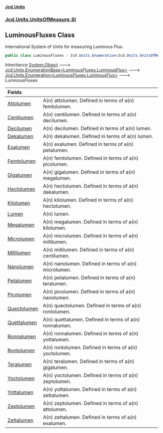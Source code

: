 #### [Jcd.Units](index.md 'index')
### [Jcd.Units.UnitsOfMeasure.SI](Jcd.Units.UnitsOfMeasure.SI.md 'Jcd.Units.UnitsOfMeasure.SI')

## LuminousFluxes Class

International System of Units for measuring Luminous Flux.

```csharp
public class LuminousFluxes : Jcd.Units.Enumeration<Jcd.Units.UnitsOfMeasure.SI.LuminousFluxes, Jcd.Units.UnitTypes.LuminousFlux>
```

Inheritance [System.Object](https://docs.microsoft.com/en-us/dotnet/api/System.Object 'System.Object') &#129106; [Jcd.Units.EnumerationBase&lt;](Jcd.Units.EnumerationBase_TEnumeration,T_.md 'Jcd.Units.EnumerationBase<TEnumeration,T>')[LuminousFluxes](Jcd.Units.UnitsOfMeasure.SI.LuminousFluxes.md 'Jcd.Units.UnitsOfMeasure.SI.LuminousFluxes')[,](Jcd.Units.EnumerationBase_TEnumeration,T_.md 'Jcd.Units.EnumerationBase<TEnumeration,T>')[LuminousFlux](Jcd.Units.UnitTypes.LuminousFlux.md 'Jcd.Units.UnitTypes.LuminousFlux')[&gt;](Jcd.Units.EnumerationBase_TEnumeration,T_.md 'Jcd.Units.EnumerationBase<TEnumeration,T>') &#129106; [Jcd.Units.Enumeration&lt;](Jcd.Units.Enumeration_TEnumeration,T_.md 'Jcd.Units.Enumeration<TEnumeration,T>')[LuminousFluxes](Jcd.Units.UnitsOfMeasure.SI.LuminousFluxes.md 'Jcd.Units.UnitsOfMeasure.SI.LuminousFluxes')[,](Jcd.Units.Enumeration_TEnumeration,T_.md 'Jcd.Units.Enumeration<TEnumeration,T>')[LuminousFlux](Jcd.Units.UnitTypes.LuminousFlux.md 'Jcd.Units.UnitTypes.LuminousFlux')[&gt;](Jcd.Units.Enumeration_TEnumeration,T_.md 'Jcd.Units.Enumeration<TEnumeration,T>') &#129106; LuminousFluxes

| Fields | |
| :--- | :--- |
| [Attolumen](Jcd.Units.UnitsOfMeasure.SI.LuminousFluxes.Attolumen.md 'Jcd.Units.UnitsOfMeasure.SI.LuminousFluxes.Attolumen') | A(n) attolumen. Defined in terms of a(n) femtolumen. |
| [Centilumen](Jcd.Units.UnitsOfMeasure.SI.LuminousFluxes.Centilumen.md 'Jcd.Units.UnitsOfMeasure.SI.LuminousFluxes.Centilumen') | A(n) centilumen. Defined in terms of a(n) decilumen. |
| [Decilumen](Jcd.Units.UnitsOfMeasure.SI.LuminousFluxes.Decilumen.md 'Jcd.Units.UnitsOfMeasure.SI.LuminousFluxes.Decilumen') | A(n) decilumen. Defined in terms of a(n) lumen. |
| [Dekalumen](Jcd.Units.UnitsOfMeasure.SI.LuminousFluxes.Dekalumen.md 'Jcd.Units.UnitsOfMeasure.SI.LuminousFluxes.Dekalumen') | A(n) dekalumen. Defined in terms of a(n) lumen. |
| [Exalumen](Jcd.Units.UnitsOfMeasure.SI.LuminousFluxes.Exalumen.md 'Jcd.Units.UnitsOfMeasure.SI.LuminousFluxes.Exalumen') | A(n) exalumen. Defined in terms of a(n) petalumen. |
| [Femtolumen](Jcd.Units.UnitsOfMeasure.SI.LuminousFluxes.Femtolumen.md 'Jcd.Units.UnitsOfMeasure.SI.LuminousFluxes.Femtolumen') | A(n) femtolumen. Defined in terms of a(n) picolumen. |
| [Gigalumen](Jcd.Units.UnitsOfMeasure.SI.LuminousFluxes.Gigalumen.md 'Jcd.Units.UnitsOfMeasure.SI.LuminousFluxes.Gigalumen') | A(n) gigalumen. Defined in terms of a(n) megalumen. |
| [Hectolumen](Jcd.Units.UnitsOfMeasure.SI.LuminousFluxes.Hectolumen.md 'Jcd.Units.UnitsOfMeasure.SI.LuminousFluxes.Hectolumen') | A(n) hectolumen. Defined in terms of a(n) dekalumen. |
| [Kilolumen](Jcd.Units.UnitsOfMeasure.SI.LuminousFluxes.Kilolumen.md 'Jcd.Units.UnitsOfMeasure.SI.LuminousFluxes.Kilolumen') | A(n) kilolumen. Defined in terms of a(n) hectolumen. |
| [Lumen](Jcd.Units.UnitsOfMeasure.SI.LuminousFluxes.Lumen.md 'Jcd.Units.UnitsOfMeasure.SI.LuminousFluxes.Lumen') | A(n) lumen. |
| [Megalumen](Jcd.Units.UnitsOfMeasure.SI.LuminousFluxes.Megalumen.md 'Jcd.Units.UnitsOfMeasure.SI.LuminousFluxes.Megalumen') | A(n) megalumen. Defined in terms of a(n) kilolumen. |
| [Microlumen](Jcd.Units.UnitsOfMeasure.SI.LuminousFluxes.Microlumen.md 'Jcd.Units.UnitsOfMeasure.SI.LuminousFluxes.Microlumen') | A(n) microlumen. Defined in terms of a(n) millilumen. |
| [Millilumen](Jcd.Units.UnitsOfMeasure.SI.LuminousFluxes.Millilumen.md 'Jcd.Units.UnitsOfMeasure.SI.LuminousFluxes.Millilumen') | A(n) millilumen. Defined in terms of a(n) centilumen. |
| [Nanolumen](Jcd.Units.UnitsOfMeasure.SI.LuminousFluxes.Nanolumen.md 'Jcd.Units.UnitsOfMeasure.SI.LuminousFluxes.Nanolumen') | A(n) nanolumen. Defined in terms of a(n) microlumen. |
| [Petalumen](Jcd.Units.UnitsOfMeasure.SI.LuminousFluxes.Petalumen.md 'Jcd.Units.UnitsOfMeasure.SI.LuminousFluxes.Petalumen') | A(n) petalumen. Defined in terms of a(n) teralumen. |
| [Picolumen](Jcd.Units.UnitsOfMeasure.SI.LuminousFluxes.Picolumen.md 'Jcd.Units.UnitsOfMeasure.SI.LuminousFluxes.Picolumen') | A(n) picolumen. Defined in terms of a(n) nanolumen. |
| [Quectolumen](Jcd.Units.UnitsOfMeasure.SI.LuminousFluxes.Quectolumen.md 'Jcd.Units.UnitsOfMeasure.SI.LuminousFluxes.Quectolumen') | A(n) quectolumen. Defined in terms of a(n) rontolumen. |
| [Quettalumen](Jcd.Units.UnitsOfMeasure.SI.LuminousFluxes.Quettalumen.md 'Jcd.Units.UnitsOfMeasure.SI.LuminousFluxes.Quettalumen') | A(n) quettalumen. Defined in terms of a(n) ronnalumen. |
| [Ronnalumen](Jcd.Units.UnitsOfMeasure.SI.LuminousFluxes.Ronnalumen.md 'Jcd.Units.UnitsOfMeasure.SI.LuminousFluxes.Ronnalumen') | A(n) ronnalumen. Defined in terms of a(n) yottalumen. |
| [Rontolumen](Jcd.Units.UnitsOfMeasure.SI.LuminousFluxes.Rontolumen.md 'Jcd.Units.UnitsOfMeasure.SI.LuminousFluxes.Rontolumen') | A(n) rontolumen. Defined in terms of a(n) yoctolumen. |
| [Teralumen](Jcd.Units.UnitsOfMeasure.SI.LuminousFluxes.Teralumen.md 'Jcd.Units.UnitsOfMeasure.SI.LuminousFluxes.Teralumen') | A(n) teralumen. Defined in terms of a(n) gigalumen. |
| [Yoctolumen](Jcd.Units.UnitsOfMeasure.SI.LuminousFluxes.Yoctolumen.md 'Jcd.Units.UnitsOfMeasure.SI.LuminousFluxes.Yoctolumen') | A(n) yoctolumen. Defined in terms of a(n) zeptolumen. |
| [Yottalumen](Jcd.Units.UnitsOfMeasure.SI.LuminousFluxes.Yottalumen.md 'Jcd.Units.UnitsOfMeasure.SI.LuminousFluxes.Yottalumen') | A(n) yottalumen. Defined in terms of a(n) zettalumen. |
| [Zeptolumen](Jcd.Units.UnitsOfMeasure.SI.LuminousFluxes.Zeptolumen.md 'Jcd.Units.UnitsOfMeasure.SI.LuminousFluxes.Zeptolumen') | A(n) zeptolumen. Defined in terms of a(n) attolumen. |
| [Zettalumen](Jcd.Units.UnitsOfMeasure.SI.LuminousFluxes.Zettalumen.md 'Jcd.Units.UnitsOfMeasure.SI.LuminousFluxes.Zettalumen') | A(n) zettalumen. Defined in terms of a(n) exalumen. |
